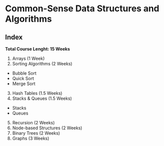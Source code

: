 # Common-Sense Data Structures and Algorithms

## Index
**Total Course Lenght: 15 Weeks**

1. Arrays (1 Week)
2. Sorting Algorithms (2 Weeks)
* Bubble Sort
* Quick Sort
* Merge Sort
3. Hash Tables (1.5 Weeks)
4. Stacks & Queues (1.5 Weeks)
* Stacks
* Queues
5. Recursion (2 Weeks)
6. Node-based Structures (2 Weeks)
7. Binary Trees (2 Weeks)
8. Graphs (3 Weeks)
